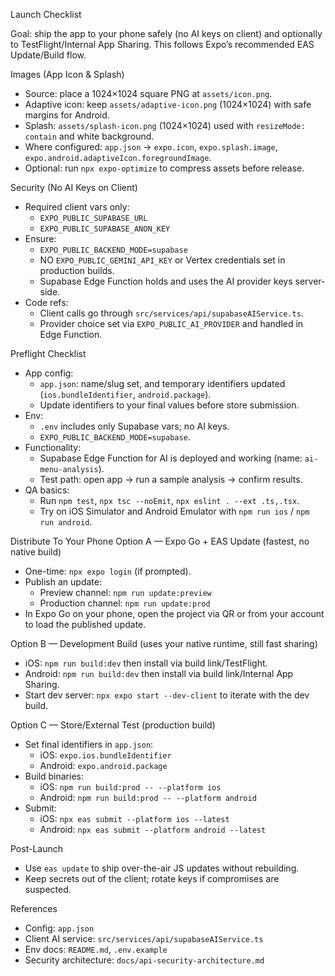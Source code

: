 Launch Checklist

Goal: ship the app to your phone safely (no AI keys on client) and optionally to TestFlight/Internal App Sharing. This follows Expo’s recommended EAS Update/Build flow.

Images (App Icon & Splash)
- Source: place a 1024×1024 square PNG at `assets/icon.png`.
- Adaptive icon: keep `assets/adaptive-icon.png` (1024×1024) with safe margins for Android.
- Splash: `assets/splash-icon.png` (1024×1024) used with `resizeMode: contain` and white background.
- Where configured: `app.json` → `expo.icon`, `expo.splash.image`, `expo.android.adaptiveIcon.foregroundImage`.
- Optional: run `npx expo-optimize` to compress assets before release.

Security (No AI Keys on Client)
- Required client vars only:
  - `EXPO_PUBLIC_SUPABASE_URL`
  - `EXPO_PUBLIC_SUPABASE_ANON_KEY`
- Ensure:
  - `EXPO_PUBLIC_BACKEND_MODE=supabase`
  - NO `EXPO_PUBLIC_GEMINI_API_KEY` or Vertex credentials set in production builds.
  - Supabase Edge Function holds and uses the AI provider keys server-side.
- Code refs:
  - Client calls go through `src/services/api/supabaseAIService.ts`.
  - Provider choice set via `EXPO_PUBLIC_AI_PROVIDER` and handled in Edge Function.

Preflight Checklist
- App config:
  - `app.json`: name/slug set, and temporary identifiers updated (`ios.bundleIdentifier`, `android.package`).
  - Update identifiers to your final values before store submission.
- Env:
  - `.env` includes only Supabase vars; no AI keys.
  - `EXPO_PUBLIC_BACKEND_MODE=supabase`.
- Functionality:
  - Supabase Edge Function for AI is deployed and working (name: `ai-menu-analysis`).
  - Test path: open app → run a sample analysis → confirm results.
- QA basics:
  - Run `npm test`, `npx tsc --noEmit`, `npx eslint . --ext .ts,.tsx`.
  - Try on iOS Simulator and Android Emulator with `npm run ios` / `npm run android`.

Distribute To Your Phone
Option A — Expo Go + EAS Update (fastest, no native build)
- One-time: `npx expo login` (if prompted).
- Publish an update:
  - Preview channel: `npm run update:preview`
  - Production channel: `npm run update:prod`
- In Expo Go on your phone, open the project via QR or from your account to load the published update.

Option B — Development Build (uses your native runtime, still fast sharing)
- iOS: `npm run build:dev` then install via build link/TestFlight.
- Android: `npm run build:dev` then install via build link/Internal App Sharing.
- Start dev server: `npx expo start --dev-client` to iterate with the dev build.

Option C — Store/External Test (production build)
- Set final identifiers in `app.json`:
  - iOS: `expo.ios.bundleIdentifier`
  - Android: `expo.android.package`
- Build binaries:
  - iOS: `npm run build:prod -- --platform ios`
  - Android: `npm run build:prod -- --platform android`
- Submit:
  - iOS: `npx eas submit --platform ios --latest`
  - Android: `npx eas submit --platform android --latest`

Post-Launch
- Use `eas update` to ship over-the-air JS updates without rebuilding.
- Keep secrets out of the client; rotate keys if compromises are suspected.

References
- Config: `app.json`
- Client AI service: `src/services/api/supabaseAIService.ts`
- Env docs: `README.md`, `.env.example`
- Security architecture: `docs/api-security-architecture.md`
